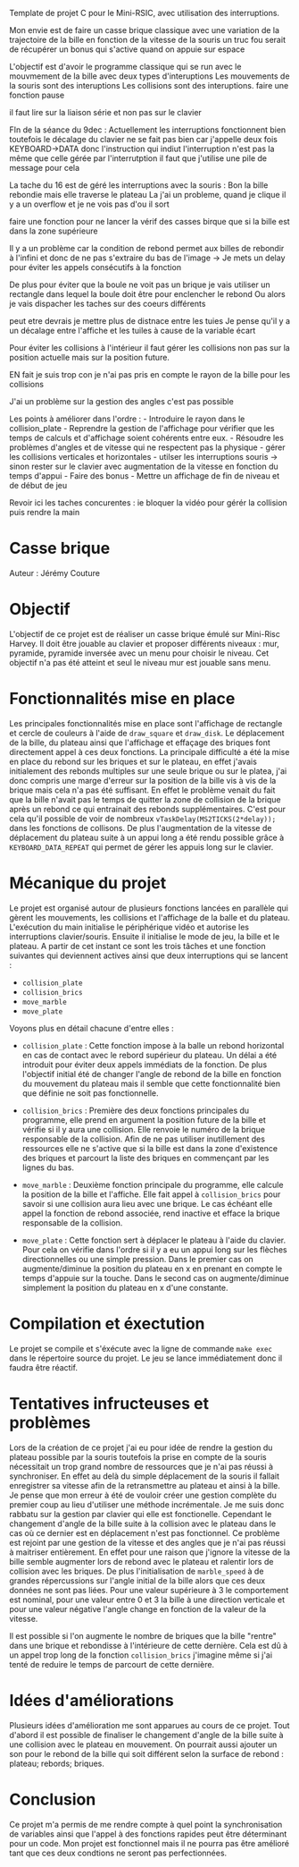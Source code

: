 Template de projet C pour le Mini-RSIC, avec utilisation des interruptions.

Mon envie est de faire un casse brique classique avec une variation de la trajectoire de la bille en fonction de la vitesse de la souris
un truc fou serait de récupérer un bonus qui s'active quand on appuie sur espace

L'objectif est d'avoir le programme classique qui se run avec le mouvmement de la bille avec deux types d'interuptions
Les mouvements de la souris sont des interuptions
Les collisions sont des interuptions.
faire une fonction pause

il faut lire sur la liaison série et non pas sur le clavier 

FIn de la séance du 9dec :
    Actuellement les interruptions fonctionnent bien toutefois le décalage du clavier ne se fait pas bien car j'appelle deux fois KEYBOARD->DATA donc l'instruction qui indiut l'interruption n'est pas la même que celle gérée par l'interrutption il faut que j'utilise une pile de message pour cela 

La tache du 16 est de géré les interruptions avec la souris :
Bon la bille rebondie mais elle traverse le plateau
La j'ai un probleme, quand je clique il y a un overflow et je ne vois pas d'ou il sort 

faire une fonction pour ne lancer la vérif des casses birque que si la bille est dans la zone supérieure

Il y a un problème car la condition de rebond permet aux billes de rebondir à l'infini et donc de ne pas s'extraire du bas de l'image -> Je mets un delay pour éviter les appels consécutifs à la fonction

De plus pour éviter que la boule ne voit pas un brique je vais utiliser un rectangle dans lequel la boule doit être pour enclencher le rebond Ou alors je vais dispacher les taches sur des coeurs différents 

peut etre devrais je mettre plus de distnace entre les tuies
Je pense qu'il y a un décalage entre l'affiche et les tuiles à cause de la variable écart


Pour éviter les collisions à l'intérieur il faut gérer les collisions non pas sur la position actuelle mais sur la position future.

EN fait je suis trop con je n'ai pas pris en compte le rayon de la bille pour les collisions

J'ai un problème sur la gestion des angles c'est pas possible 


Les points à améliorer dans l'ordre :
    - Introduire le rayon dans le collision_plate
    - Reprendre la gestion de l'affichage pour vérifier que les temps de calculs et d'affichage soient cohérents entre eux.
    - Résoudre les problèmes d'angles et de vitesse qui ne respectent pas la physique
    - gérer les collisions verticales et horizontales
    - utilser les interruptions souris -> sinon rester sur le clavier avec augmentation de la vitesse en fonction du temps d'appui
    - Faire des bonus
    - Mettre un affichage de fin de niveau et de début de jeu
  
Revoir ici les taches concurentes : ie bloquer la vidéo pour gérér la collision puis rendre la main


# Casse brique

Auteur : Jérémy Couture

# Objectif

L'objectif de ce projet est de réaliser un casse brique émulé sur Mini-Risc Harvey. Il doit être jouable au clavier et proposer différents niveaux : mur, pyramide, pyramide inversée avec un menu pour choisir le niveau. Cet objectif n'a pas été atteint et seul le niveau mur est jouable sans menu.

# Fonctionnalités mise en place

Les principales fonctionnalités mise en place sont l'affichage de rectangle et cercle de couleurs à l'aide de `draw_square` et `draw_disk`. Le déplacement de la bille, du plateau ainsi que l'affichage et effaçage des briques font directement appel à ces deux fonctions. La principale difficulté a été la mise en place du rebond sur les briques et sur le plateau, en effet j'avais initialement des rebonds multiples sur une seule brique ou sur le platea, j'ai donc compris une marge d'erreur sur la position de la bille vis à vis de la brique mais cela n'a pas été suffisant. En effet le problème venait du fait que la bille n'avait pas le temps de quitter la zone de collision de la brique après un rebond ce qui entrainait des rebonds supplémentaires. C'est pour cela qu'il possible de voir de nombreux `vTaskDelay(MS2TICKS(2*delay));` dans les fonctions de collisons. De plus l'augmentation de la vitesse de déplacement du plateau suite à un appui long a été rendu possible grâce à `KEYBOARD_DATA_REPEAT` qui permet de gérer les appuis long sur le clavier.

# Mécanique du projet
Le projet est organisé autour de plusieurs fonctions lancées en parallèle qui gèrent les mouvements, les collisions et l'affichage de la balle et du plateau.
L'exécution du main initialise le périphérique vidéo et autorise les interruptions clavier/souris. Ensuite il initialise le mode de jeu, la bille et le plateau. A partir de cet instant ce sont les trois tâches et une fonction suivantes qui deviennent actives ainsi que deux interruptions qui se lancent :
  - `collision_plate`
  - `collision_brics`
  - `move_marble`
  - `move_plate`

Voyons plus en détail chacune d'entre elles :
- `collision_plate` : Cette fonction impose à la balle un rebond horizontal en cas de contact avec le rebord supérieur du plateau. Un délai a été introduit pour éviter deux appels immédiats de la fonction. De plus l'objectif initial été de changer l'angle de rebond de la bille en fonction du mouvement du plateau mais il semble que cette fonctionnalité bien que définie ne soit pas fonctionnelle.

- `collision_brics` : Première des deux fonctions principales du programme, elle prend en argument la position future de la bille et vérifie si il y aura une collision. Elle renvoie le numéro de la brique responsable de la collision. Afin de ne pas utiliser inutillement des ressources elle ne s'active que si la bille est dans la zone d'existence des briques et parcourt la liste des briques en commençant par les lignes du bas. 

- `move_marble` : Deuxième fonction principale du programme, elle calcule la position de la bille et l'affiche. Elle fait appel à `collision_brics` pour savoir si une collision aura lieu avec une brique. Le cas échéant elle appel la fonction de rebond associée, rend inactive et efface la brique responsable de la collision.

 - `move_plate` : Cette fonction sert à déplacer le plateau à l'aide du clavier. Pour cela on vérifie dans l'ordre si il y a eu un appui long sur les flèches directionnelles ou une simple pression. Dans le premier cas on augmente/diminue la position du plateau en x en prenant en compte le temps d'appuie sur la touche. Dans le second cas on augmente/diminue simplement la position du plateau en x d'une constante.


# Compilation et éxectution
Le projet se compile et s'éxécute avec la ligne de commande `make exec` dans le répertoire source du projet. Le jeu se lance immédiatement donc il faudra être réactif.

# Tentatives infructeuses et problèmes

Lors de la création de ce projet j'ai eu pour idée de rendre la gestion du plateau possible par la souris toutefois la prise en compte de la souris nécessitait un trop grand nombre de ressources que je n'ai pas réussi à synchroniser. En effet au delà du simple déplacement de la souris il fallait enregistrer sa vitesse afin de la retransmettre au plateau et ainsi à la bille. Je pense que mon erreur à été de vouloir créer une gestion complète du premier coup au lieu d'utiliser une méthode incrémentale.
Je me suis donc rabbatu sur la gestion par clavier qui elle est fonctionelle. Cependant le changement d'angle de la bille suite à la collision avec le plateau dans le cas où ce dernier est en déplacement n'est pas fonctionnel. Ce problème est rejoint par une gestion de la vitesse et des angles que je n'ai pas réussi à maitriser entièrement. En effet pour une raison que j'ignore la vitesse de la bille semble augmenter lors de rebond avec le plateau et ralentir lors de collision avec les briques. De plus l'initialisation de `marble_speed` à de grandes répercussions sur l'angle initial de la bille alors que ces deux données ne sont pas liées. Pour une valeur supérieure à 3 le comportement est nominal, pour une valeur entre 0 et 3 la bille à une direction verticale et pour une valeur négative l'angle change en fonction de la valeur de la vitesse. 

Il est possible si l'on augmente le nombre de briques que la bille "rentre" dans une brique et rebondisse à l'intérieure de cette dernière. Cela est dû à un appel trop long de la fonction `collision_brics` j'imagine même si j'ai tenté de reduire le temps de parcourt de cette dernière.

# Idées d'améliorations

Plusieurs idées d'amélioration me sont apparues au cours de ce projet. Tout d'abord il est possible de finaliser le changement d'angle de la bille suite à une collision avec le plateau en mouvement. On pourrait aussi ajouter un son pour le rebond de la bille qui soit différent selon la surface de rebond : plateau; rebords; briques.

# Conclusion

Ce projet m'a permis de me rendre compte à quel point la synchronisation de variables ainsi que l'appel à des fonctions rapides peut être déterminant pour un code. Mon projet est fonctionnel mais il ne pourra pas être amélioré tant que ces deux condtions ne seront pas perfectionnées.